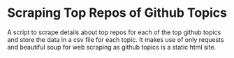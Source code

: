# Scraping Top Repos of Github Topics

A script to scrape details about top repos for each of the top github topics and store the data in a csv file for each topic. It makes use of only requests and beautiful soup for web scraping as github topics is a static html site.